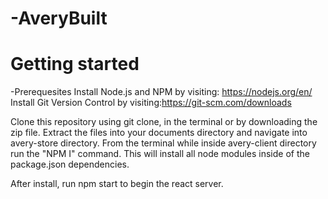 # -AveryBuilt

# Getting started

-Prerequesites 
Install Node.js and NPM by visiting: https://nodejs.org/en/
Install Git Version Control by visiting:https://git-scm.com/downloads


Clone this repository using git clone, in the terminal or by downloading the zip file. Extract the files into your documents directory and navigate into avery-store directory. From the terminal while inside avery-client directory run the "NPM I" command. 
This will install all node modules inside of the package.json dependencies. 

After install, run npm start to begin the react server.
